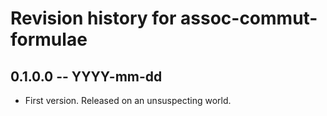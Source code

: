# Revision history for assoc-commut-formulae

## 0.1.0.0 -- YYYY-mm-dd

* First version. Released on an unsuspecting world.
